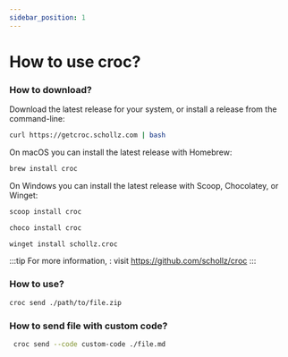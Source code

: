 ```yaml
---
sidebar_position: 1
---
```


# How to use croc?

### How to download?
Download the latest release for your system, or install a release from the command-line:
```bash
curl https://getcroc.schollz.com | bash
```
On macOS you can install the latest release with Homebrew:
```bash
brew install croc
```
On Windows you can install the latest release with Scoop, Chocolatey, or Winget:

```bash
scoop install croc
```

```bash
choco install croc
```
```bash
winget install schollz.croc
```

:::tip
For more information, : visit https://github.com/schollz/croc
:::

### How to use?

```bash
croc send ./path/to/file.zip
```

### How to send file with custom code?

```bash
 croc send --code custom-code ./file.md
```